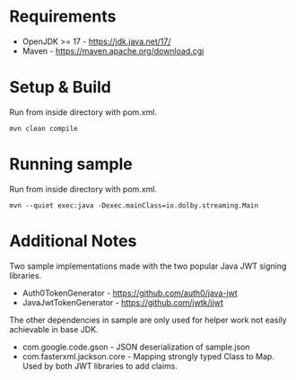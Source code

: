 # Requirements
* OpenJDK >= 17 - https://jdk.java.net/17/
* Maven - https://maven.apache.org/download.cgi

# Setup & Build
Run from inside directory with pom.xml.
```
mvn clean compile
```

# Running sample
Run from inside directory with pom.xml.
```
mvn --quiet exec:java -Dexec.mainClass=io.dolby.streaming.Main
```

# Additional Notes
Two sample implementations made with the two popular Java JWT signing libraries.
* Auth0TokenGenerator - https://github.com/auth0/java-jwt
* JavaJwtTokenGenerator - https://github.com/jwtk/jjwt

The other dependencies in sample are only used for helper work not easily achievable in base JDK.
* com.google.code.gson - JSON deserialization of sample.json
* com.fasterxml.jackson.core - Mapping strongly typed Class to Map. Used by both JWT libraries to add claims.
